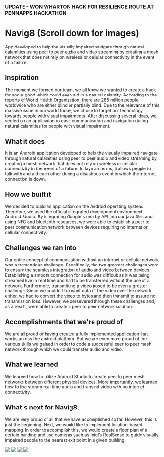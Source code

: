 ### UPDATE - WON WHARTON HACK FOR RESILIENCE ROUTE AT PENNAPPS HACKATHON

# Navig8 (Scroll down for images)
App developed to help the visually impaired navigate through natural calamities using peer to peer audio and video streaming by creating a mesh network that does not rely on wireless or cellular connectivity in the event of a failure.

## Inspiration
The moment we formed our team, we all knew we wanted to create a hack for social good which could even aid in a natural calamity. According to the reports of World Health Organization, there are 285 million people worldwide who are either blind or partially blind. Due to the relevance of this massive issue in our world today, we chose to target our technology towards people with visual impairments. After discussing several ideas, we settled on an application to ease communication and navigation during natural calamities for people with visual impairment.

## What it does
It is an Android application developed to help the visually impaired navigate through natural calamities using peer to peer audio and video streaming by creating a mesh network that does not rely on wireless or cellular connectivity in the event of a failure. In layman terms, it allows people to talk with and aid each other during a disastrous event in which the internet connection is down.

## How we built it
We decided to build an application on the Android operating system. Therefore, we used the official integrated development environment: Android Studio. By integrating Google's nearby API into our java files and using NFC and bluetooth resources, we were able to establish a peer to peer communication network between devices requiring no internet or cellular connectivity.

## Challenges we ran into
Our entire concept of communication without an internet or cellular network was a tremendous challenge. Specifically, the two greatest challenges were to ensure the seamless integration of audio and video between devices. Establishing a smooth connection for audio was difficult as it was being streamed live in real time and had to be transferred without the use of a network. Furthermore, transmitting a video posed to be even a greater challenge. Since we couldn’t transmit data of the video over the network either, we had to convert the video to bytes and then transmit to assure no transmission loss. However, we persevered through these challenges and, as a result, were able to create a peer to peer network solution.

## Accomplishments that we're proud of
We are all proud of having created a fully implemented application that works across the android platform. But we are even more proud of the various skills we gained in order to code a successful peer to peer mesh network through which we could transfer audio and video.

## What we learned
We learned how to utilize Android Studio to create peer to peer mesh networks between different physical devices. More importantly, we learned how to live stream real time audio and transmit video with no internet connectivity.

## What's next for Navig8.
We are very proud of all that we have accomplished so far. However, this is just the beginning. Next, we would like to implement location-based mapping. In order to accomplish this, we would create a floor plan of a certain building and use cameras such as Intel’s RealSense to guide visually impaired people to the nearest exit point in a given building.

![](https://challengepost-s3-challengepost.netdna-ssl.com/photos/production/software_photos/000/836/783/datas/gallery.jpg)
![](https://challengepost-s3-challengepost.netdna-ssl.com/photos/production/software_photos/000/836/782/datas/gallery.jpg)
![](https://challengepost-s3-challengepost.netdna-ssl.com/photos/production/software_photos/000/836/781/datas/gallery.jpg)
![](https://challengepost-s3-challengepost.netdna-ssl.com/photos/production/software_photos/000/836/501/datas/gallery.jpg)
